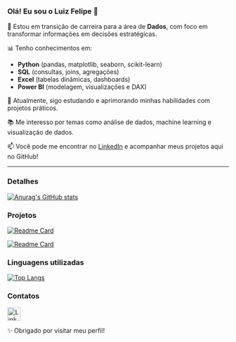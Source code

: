 ### Olá! Eu sou o Luiz Felipe 👋

🎯 Estou em transição de carreira para a área de **Dados**, com foco em transformar informações em decisões estratégicas.

📊 Tenho conhecimentos em:
- **Python** (pandas, matplotlib, seaborn, scikit-learn)
- **SQL** (consultas, joins, agregações)
- **Excel** (tabelas dinâmicas, dashboards)
- **Power BI** (modelagem, visualizações e DAX)

🌱 Atualmente, sigo estudando e aprimorando minhas habilidades com projetos práticos.

📚 Me interesso por temas como análise de dados, machine learning e visualização de dados.

📫 Você pode me encontrar no [LinkedIn](https://www.linkedin.com/in/luiz-felipe-gomes-de-carvalho-dataanalytics/) e acompanhar meus projetos aqui no GitHub!

---

### Detalhes

[![Anurag's GitHub stats](https://github-readme-stats.vercel.app/api?username=luizzfelipeh&show_icons=true&theme=dark)](https://github.com/anuraghazra/github-readme-stats)

### Projetos

[![Readme Card](https://github-readme-stats.vercel.app/api/pin/?username=luizzfelipeh&repo=projeto_ebac_parceria&theme=dark)](https://github.com/luizzfelipeh/projeto_ebac_parceria)

[![Readme Card](https://github-readme-stats.vercel.app/api/pin/?username=luizzfelipeh&repo=projeto_ebac_aed&theme=dark)](https://github.com/luizzfelipeh/projeto_ebac_aed)

### Linguagens utilizadas

[![Top Langs](https://github-readme-stats.vercel.app/api/top-langs/?username=luizzfelipeh&layout=compact)](https://github.com/anuraghazra/github-readme-stats)

### Contatos

[<img src='https://img.shields.io/badge/LinkedIn-0077B5?style=for-the-badge&logo=linkedin&logoColor=white' alt='Linkedin' height='30'>](https://www.linkedin.com/in/luiz-felipe-gomes-de-carvalho-dataanalytics/)

✨ Obrigado por visitar meu perfil!
